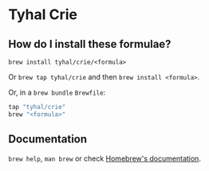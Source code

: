 # Tyhal Crie

## How do I install these formulae?

`brew install tyhal/crie/<formula>`

Or `brew tap tyhal/crie` and then `brew install <formula>`.

Or, in a `brew bundle` `Brewfile`:

```ruby
tap "tyhal/crie"
brew "<formula>"
```

## Documentation

`brew help`, `man brew` or check [Homebrew's documentation](https://docs.brew.sh).
